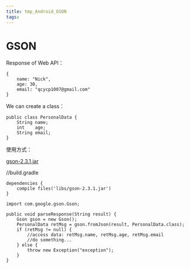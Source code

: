 ```yaml
---
title: tmp_Android_GSON
tags:
---
```

GSON
===

Response of Web API：
```
{
    name: "Nick",
    age: 30,
    email: "qcycp1007@gmail.com"
}
```

We can create a class：
```
public class PersonalData {
    String name;
    int    age;
    String email;
}
```

使用方式：

[gson-2.3.1.jar](:/967ea9651df04ce39d938e3911a7f560)

//build.gradle
```
dependencies {
    compile files('libs/gson-2.3.1.jar')
}
```

```
import com.google.gson.Gson;

public void parseResponse(String result) {
    Gson gson = new Gson();
    PersonalData retMsg = gson.fromJson(result, PersonalData.class);
    if (retMsg != null) {
        //access data: retMsg.name, retMsg.age, retMsg.email
        //do something...
    } else {
        throw new Exception("exception");
    }
}
```